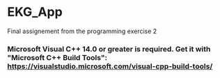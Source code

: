 # EKG_App
Final assignement from the programming exercise 2


### Microsoft Visual C++ 14.0 or greater is required. Get it with "Microsoft C++ Build Tools": https://visualstudio.microsoft.com/visual-cpp-build-tools/